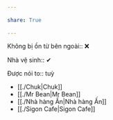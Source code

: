 ---  
share: True  
---  
Không bị ồn từ bên ngoài:: ❌  
Nhà vệ sinh:: ✔  
Được nói to:: tuỳ  
  
- [[./Chuk|Chuk]]  
- [[./Mr Bean|Mr Bean]]  
- [[./Nhà hàng Ấn|Nhà hàng Ấn]]  
- [[./Sigon Cafe|Sigon Cafe]]  
  
